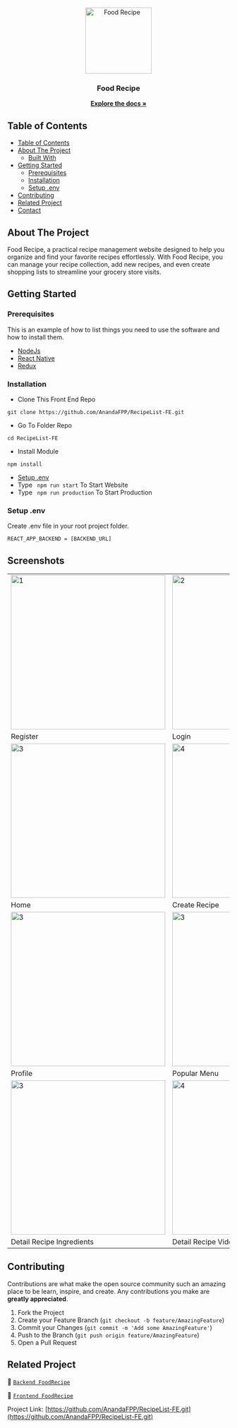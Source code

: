 <br />
<p align="center">
  <div align="center">
    <img height="150" src="/assets/logo.png" alt="Food Recipe" border="0"/>
  </div>
  <h3 align="center">Food Recipe</h3>
  <p align="center">
    <a href="https://github.com/AnandaFPP/RecipeList-BE.git"><strong>Explore the docs »</strong></a>
    <br />
  </p>
</p>

## Table of Contents

- [Table of Contents](#table-of-contents)
- [About The Project](#about-the-project)
  - [Built With](#built-with)
- [Getting Started](#getting-started)
  - [Prerequisites](#prerequisites)
  - [Installation](#installation)
  - [Setup .env](#setup-env)
- [Contributing](#contributing)
- [Related Project](#related-project)
- [Contact](#contact)

<!-- ABOUT THE PROJECT -->

## About The Project

Food Recipe, a practical recipe management website designed to help you organize and find your favorite recipes effortlessly. With Food Recipe, you can manage your recipe collection, add new recipes, and even create shopping lists to streamline your grocery store visits.

<!-- GETTING STARTED -->

## Getting Started

### Prerequisites

This is an example of how to list things you need to use the software and how to install them.

- [NodeJs](https://nodejs.org/en/download/)
- [React Native](https://reactnative.dev/)
- [Redux](https://redux.js.org/)

### Installation

- Clone This Front End Repo

```
git clone https://github.com/AnandaFPP/RecipeList-FE.git
```

- Go To Folder Repo

```
cd RecipeList-FE
```

- Install Module

```
npm install
```

- <a href="#setup-env">Setup .env</a>
- Type ` npm run start` To Start Website
- Type ` npm run production` To Start Production

### Setup .env

Create .env file in your root project folder.

```
REACT_APP_BACKEND = [BACKEND_URL]
```

<!-- ROADMAP -->

## Screenshots

<table>
 <tr>
    <td><img width="350px" src="/assets/registerPage.png"  border="0" border="0" alt="1" /></td>
    <td> <img width="350px" src="/assets/loginPage.png" \ border="0"  border="0"  border="0"  alt="2" /></td>
  </tr>
   <tr>
    <td>Register</td>
    <td>Login</td>
  </tr>

  <tr>
    <td><img width="350px" src="/assets/homePage.png"  border="0" border="0" alt="3" /> </td>
    <td><img width="350px" src="/assets/addRecipePage.png"  border="0" border="0" alt="4" /></td>

  </tr>
   <tr>
    <td>Home</td>
    <td>Create Recipe</td>
  </tr>
  <tr>
    <td><img width="350px" src="/assets/profilePage.png"  border="0" border="0" alt="3" /> </td>
    <td><img width="350px" src="/assets/popularMenuPage.png"  border="0" border="0" alt="3" /> </td>

  </tr>
   <tr>
    <td>Profile</td>
    <td>Popular Menu</td>
  </tr>
    <tr>
    <td><img width="350px" src="/assets/detailRecipePage.png"  border="0" border="0" alt="3" /> </td>
    <td><img width="350px" src="/assets/detailRecipeVideo.png"  border="0" border="0" alt="4" /></td>
  </tr>
   <tr>
    <td>Detail Recipe Ingredients</td>
    <td>Detail Recipe Video</td>
  </tr>
</table>

## Contributing

Contributions are what make the open source community such an amazing place to be learn, inspire, and create. Any contributions you make are **greatly appreciated**.

1. Fork the Project
2. Create your Feature Branch (`git checkout -b feature/AmazingFeature`)
3. Commit your Changes (`git commit -m 'Add some AmazingFeature'`)
4. Push to the Branch (`git push origin feature/AmazingFeature`)
5. Open a Pull Request

## Related Project

:rocket: [`Backend FoodRecipe`](https://github.com/AnandaFPP/RecipeList-BE.git)

:rocket: [`Frontend FoodRecipe`](https://github.com/AnandaFPP/RecipeList-FE.git)

Project Link: [https://github.com/AnandaFPP/RecipeList-FE.git](https://github.com/AnandaFPP/RecipeList-FE.git)